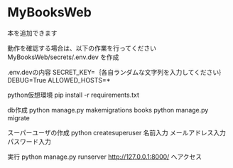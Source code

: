 # MyBooksWeb
本を追加できます

動作を確認する場合は、以下の作業を行ってください
MyBooksWeb/secrets/.env.dev を作成

.env.devの内容
SECRET_KEY=｛各自ランダムな文字列を入力してください｝
DEBUG=True
ALLOWED_HOSTS=*

python仮想環境
pip install -r requirements.txt

db作成
python manage.py makemigrations books
python manage.py migrate

スーパーユーザの作成
python createsuperuser
名前入力
メールアドレス入力
パスワード入力

実行
python manage.py runserver
http://127.0.0.1:8000/ へアクセス
